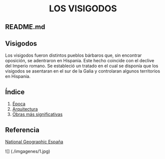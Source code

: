 <h1 align="center"> LOS VISIGODOS </h1>

## README.md

## Visigodos

Los visigodos fueron distintos pueblos bárbaros que, sin encontrar oposición, se adentraron en Hispania. Este hecho coincide con el declive del Imperio romano. Se estableció un tratado en el cual se disponía que los visigodos se asentaran en el sur de la Galia y controlaran algunos territorios en Hispania.  

## Índice
1. [Época](./Epoca.md)
2. [Arquitectura](./Arquitectura.md)
3. [Obras más significativas](./Obras.md)

## Referencia

[National Geographic España](https://www.nationalgeographic.com.es/)

![] (./imgagenes/1.jpg)
